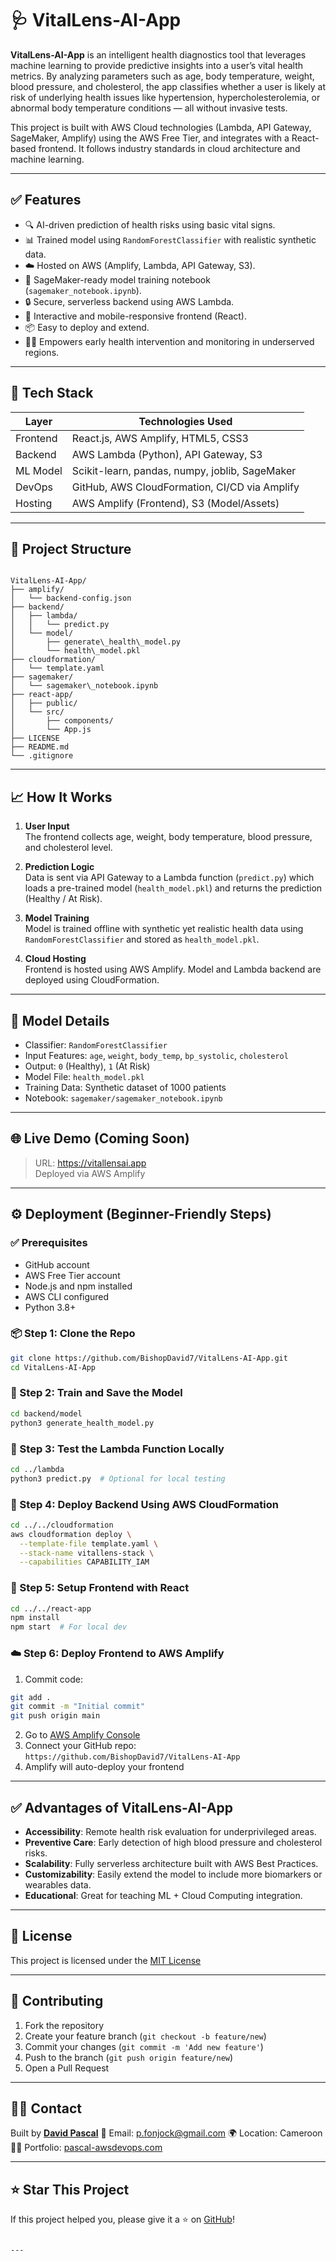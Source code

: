 
# 🩺 VitalLens-AI-App

**VitalLens-AI-App** is an intelligent health diagnostics tool that leverages machine learning to provide predictive insights into a user’s vital health metrics. By analyzing parameters such as age, body temperature, weight, blood pressure, and cholesterol, the app classifies whether a user is likely at risk of underlying health issues like hypertension, hypercholesterolemia, or abnormal body temperature conditions — all without invasive tests.

This project is built with AWS Cloud technologies (Lambda, API Gateway, SageMaker, Amplify) using the AWS Free Tier, and integrates with a React-based frontend. It follows industry standards in cloud architecture and machine learning.

---

## ✅ Features

- 🔍 AI-driven prediction of health risks using basic vital signs.
- 📊 Trained model using `RandomForestClassifier` with realistic synthetic data.
- ☁️ Hosted on AWS (Amplify, Lambda, API Gateway, S3).
- 🧠 SageMaker-ready model training notebook (`sagemaker_notebook.ipynb`).
- 🔒 Secure, serverless backend using AWS Lambda.
- 📱 Interactive and mobile-responsive frontend (React).
- 📦 Easy to deploy and extend.
- 👩‍⚕️ Empowers early health intervention and monitoring in underserved regions.

---

## 🚀 Tech Stack

| Layer        | Technologies Used                             |
|--------------|------------------------------------------------|
| Frontend     | React.js, AWS Amplify, HTML5, CSS3             |
| Backend      | AWS Lambda (Python), API Gateway, S3           |
| ML Model     | Scikit-learn, pandas, numpy, joblib, SageMaker |
| DevOps       | GitHub, AWS CloudFormation, CI/CD via Amplify  |
| Hosting      | AWS Amplify (Frontend), S3 (Model/Assets)      |

---

## 📂 Project Structure

```

VitalLens-AI-App/
├── amplify/
│   └── backend-config.json
├── backend/
│   ├── lambda/
│   │   └── predict.py
│   └── model/
│       ├── generate\_health\_model.py
│       └── health\_model.pkl
├── cloudformation/
│   └── template.yaml
├── sagemaker/
│   └── sagemaker\_notebook.ipynb
├── react-app/
│   ├── public/
│   └── src/
│       ├── components/
│       └── App.js
├── LICENSE
├── README.md
└── .gitignore

````

---

## 📈 How It Works

1. **User Input**  
   The frontend collects age, weight, body temperature, blood pressure, and cholesterol level.

2. **Prediction Logic**  
   Data is sent via API Gateway to a Lambda function (`predict.py`) which loads a pre-trained model (`health_model.pkl`) and returns the prediction (Healthy / At Risk).

3. **Model Training**  
   Model is trained offline with synthetic yet realistic health data using `RandomForestClassifier` and stored as `health_model.pkl`.

4. **Cloud Hosting**  
   Frontend is hosted using AWS Amplify. Model and Lambda backend are deployed using CloudFormation.

---

## 🧠 Model Details

- Classifier: `RandomForestClassifier`
- Input Features: `age`, `weight`, `body_temp`, `bp_systolic`, `cholesterol`
- Output: `0` (Healthy), `1` (At Risk)
- Model File: `health_model.pkl`
- Training Data: Synthetic dataset of 1000 patients
- Notebook: `sagemaker/sagemaker_notebook.ipynb`

---

## 🌐 Live Demo (Coming Soon)

> URL: https://vitallensai.app  
> Deployed via AWS Amplify

---

## ⚙️ Deployment (Beginner-Friendly Steps)

### ✅ Prerequisites
- GitHub account
- AWS Free Tier account
- Node.js and npm installed
- AWS CLI configured
- Python 3.8+

### 📦 Step 1: Clone the Repo

```bash
git clone https://github.com/BishopDavid7/VitalLens-AI-App.git
cd VitalLens-AI-App
````

### 🧠 Step 2: Train and Save the Model

```bash
cd backend/model
python3 generate_health_model.py
```

### 🧪 Step 3: Test the Lambda Function Locally

```bash
cd ../lambda
python3 predict.py  # Optional for local testing
```

### 🧰 Step 4: Deploy Backend Using AWS CloudFormation

```bash
cd ../../cloudformation
aws cloudformation deploy \
  --template-file template.yaml \
  --stack-name vitallens-stack \
  --capabilities CAPABILITY_IAM
```

### 🎨 Step 5: Setup Frontend with React

```bash
cd ../../react-app
npm install
npm start  # For local dev
```

### ☁️ Step 6: Deploy Frontend to AWS Amplify

1. Commit code:

```bash
git add .
git commit -m "Initial commit"
git push origin main
```

2. Go to [AWS Amplify Console](https://console.aws.amazon.com/amplify)
3. Connect your GitHub repo: `https://github.com/BishopDavid7/VitalLens-AI-App`
4. Amplify will auto-deploy your frontend

---

## ✅ Advantages of VitalLens-AI-App

* **Accessibility**: Remote health risk evaluation for underprivileged areas.
* **Preventive Care**: Early detection of high blood pressure and cholesterol risks.
* **Scalability**: Fully serverless architecture built with AWS Best Practices.
* **Customizability**: Easily extend the model to include more biomarkers or wearables data.
* **Educational**: Great for teaching ML + Cloud Computing integration.

---

## 📜 License

This project is licensed under the [MIT License](./LICENSE)

---

## 🤝 Contributing

1. Fork the repository
2. Create your feature branch (`git checkout -b feature/new`)
3. Commit your changes (`git commit -m 'Add new feature'`)
4. Push to the branch (`git push origin feature/new`)
5. Open a Pull Request

---

## 🙋‍♂️ Contact

Built by **[David Pascal](https://github.com/BishopDavid7)**
📧 Email: [p.fonjock@gmail.com](mailto:p.fonjock@gmail.com)
🌍 Location: Cameroon
🧑‍💻 Portfolio: [pascal-awsdevops.com](https://pascal-awsdevops.com)

---

## ⭐ Star This Project

If this project helped you, please give it a ⭐ on [GitHub](https://github.com/BishopDavid7/VitalLens-AI-App)!

```

---

